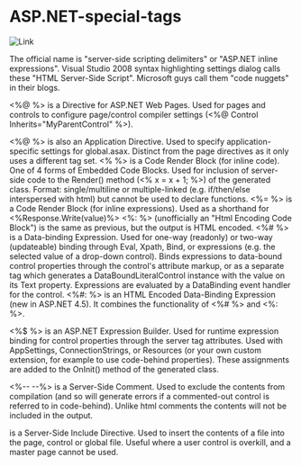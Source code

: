 # ASP.NET-special-tags
![Link](https://stackoverflow.com/questions/649428/asp-net-special-tags)


The official name is "server-side scripting delimiters" or "ASP.NET inline expressions". Visual Studio 2008 syntax highlighting settings dialog calls these "HTML Server-Side Script". Microsoft guys call them "code nuggets" in their blogs.

<%@ %> is a Directive for ASP.NET Web Pages. Used for pages and controls to configure page/control compiler settings (<%@ Control Inherits="MyParentControl" %>).

<%@ %> is also an Application Directive. Used to specify application-specific settings for global.asax. Distinct from the page directives as it only uses a different tag set.
<% %> is a Code Render Block (for inline code). One of 4 forms of Embedded Code Blocks. Used for inclusion of server-side code to the Render() method (<% x = x + 1; %>) of the generated class. Format: single/multiline or multiple-linked (e.g. if/then/else interspersed with html) but cannot be used to declare functions.
<%= %> is a Code Render Block (for inline expressions). Used as a shorthand for <%Response.Write(value)%>
<%: %> (unofficially an "Html Encoding Code Block") is the same as previous, but the output is HTML encoded.
<%# %> is a Data-binding Expression. Used for one-way (readonly) or two-way (updateable) binding through Eval, Xpath, Bind, or expressions (e.g. the selected value of a drop-down control). Binds expressions to data-bound control properties through the control's attribute markup, or as a separate tag which generates a DataBoundLiteralControl instance with the value on its Text property. Expressions are evaluated by a DataBinding event handler for the control.
<%#: %> is an HTML Encoded Data-Binding Expression (new in ASP.NET 4.5). It combines the functionality of <%# %> and <%: %>.

<%$ %> is an ASP.NET Expression Builder. Used for runtime expression binding for control properties through the server tag attributes. Used with AppSettings, ConnectionStrings, or Resources (or your own custom extension, for example to use code-behind properties). These assignments are added to the OnInit() method of the generated class.

<%-- --%> is a Server-Side Comment. Used to exclude the contents from compilation (and so will generate errors if a commented-out control is referred to in code-behind). Unlike html comments the contents will not be included in the output.

<!-- #Include ... --> is a Server-Side Include Directive. Used to insert the contents of a file into the page, control or global file. Useful where a user control is overkill, and a master page cannot be used.
